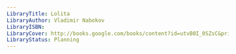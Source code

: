 ```yaml
---
LibraryTitle: Lolita
LibraryAuthor: Vladimir Nabokov
LibraryISBN: 
LibraryCover: http://books.google.com/books/content?id=utvB0I_0SZsC&printsec=frontcover&img=1&zoom=1&source=gbs_api
LibraryStatus: Planning
---
```

